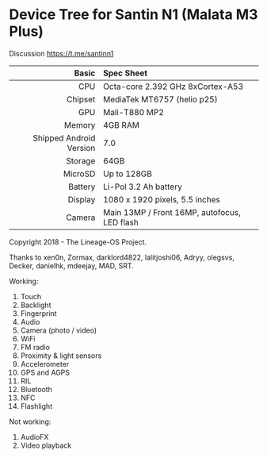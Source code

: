 Device Tree for Santin N1 (Malata M3 Plus)
===========================================

Discussion https://t.me/santinn1

Basic   | Spec Sheet
-------:|:-------------------------
CPU     | Octa-core 2.392 GHz 8xCortex-A53
Chipset | MediaTek MT6757 (helio p25)
GPU     | Mali-T880 MP2
Memory  | 4GB RAM
Shipped Android Version | 7.0
Storage | 64GB
MicroSD | Up to 128GB
Battery | Li-Pol 3.2 Ah battery
Display | 1080 x 1920 pixels, 5.5 inches
Camera  | Main 13MP / Front 16MP, autofocus, LED flash

Copyright 2018 - The Lineage-OS Project.

Thanks to xen0n, Zormax, darklord4822, lalitjoshi06, Adryy, olegsvs, Decker, danielhk, mdeejay, MAD, SRT.


Working:
1. Touch
2. Backlight
3. Fingerprint
4. Audio
5. Camera (photo / video)
6. WiFi
7. FM radio
8. Proximity & light sensors
9. Accelerometer
10. GPS and AGPS
11. RIL
12. Bluetooth
13. NFC
14. Flashlight

Not working:
1. AudioFX
2. Video playback 

